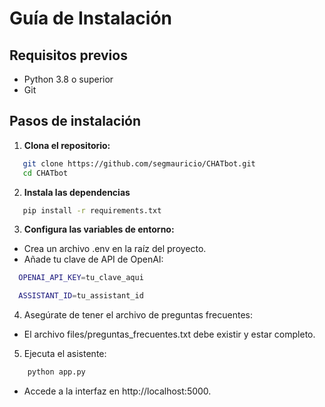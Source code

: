 # Guía de Instalación

## Requisitos previos

- Python 3.8 o superior
- Git

## Pasos de instalación

1. **Clona el repositorio:**
```sh
   git clone https://github.com/segmauricio/CHATbot.git
   cd CHATbot
```
   
2. **Instala las dependencias**
```sh
   pip install -r requirements.txt
```

3. **Configura las variables de entorno:**
- Crea un archivo .env en la raíz del proyecto.
- Añade tu clave de API de OpenAI:
 ```sh
   OPENAI_API_KEY=tu_clave_aqui
   ```
 ```sh
   ASSISTANT_ID=tu_assistant_id
   ```
4. Asegúrate de tener el archivo de preguntas frecuentes:
- El archivo files/preguntas_frecuentes.txt debe existir y estar completo.
5. Ejecuta el asistente:
```sh
    python app.py
```
- Accede a la interfaz en http://localhost:5000.